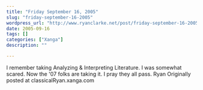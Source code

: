 ```yaml
---
title: "Friday September 16, 2005"
slug: "friday-september-16-2005"
wordpress_url: "http://www.ryanclarke.net/post/friday-september-16-2005/"
date: 2005-09-16
tags: []
categories: ["Xanga"]
description: ""

---
```


I remember taking Analyzing & Interpreting Literature. I was somewhat scared. Now the '07 folks are taking it. I pray they all pass.
 Ryan
Originally posted at classicalRyan.xanga.com
